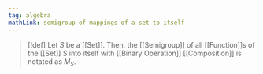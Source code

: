 ```yaml
---
tag: algebra
mathLink: semigroup of mappings of a set to itself
---
```

>[!def]
>Let $S$ be a [[Set]]. Then, the [[Semigroup]] of all [[Function]]s of the [[Set]] $S$ into itself with [[Binary Operation]] [[Composition]] is notated as $M_{S}$.


